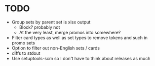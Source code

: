 # TODO

-   Group sets by parent set is xlsx output
    -   Block? probably not
    -   At the very least, merge promos into somewhere?
-   Filter card types as well as set types to remove tokens and such in promo sets
-   Option to filter out non-English sets / cards
-   diffs to stdout
-   Use setuptools-scm so I don't have to think about releases as much
